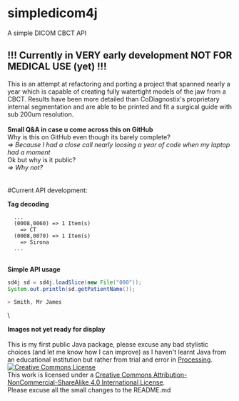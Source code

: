 # simpledicom4j
A simple DICOM CBCT API

## !!! Currently in VERY early development NOT FOR MEDICAL USE (yet) !!!

This is an attempt at refactoring and porting a project that spanned nearly a year which is capable of creating fully watertight models of the jaw from a CBCT.
Results have been more detailed than CoDiagnostix's proprietary internal segmentation and are able to be printed and fit a surgical guide with sub 200um resolution.
\
\
**Small Q&A in case u come across this on GitHub** 
\
Why is this on GitHub even though its barely complete? 
\
*=> Because I had a close call nearly loosing a year of code when my laptop had a moment* 
\
Ok but why is it public? 
\
*=> Why not?* 
\
\
\
#Current API development:

**Tag decoding**
```
  ...
  (0008,0060) => 1 Item(s)
    => CT
  (0008,0070) => 1 Item(s)
    => Sirona
  ...
```
\
**Simple API usage**
```java
sd4j sd = sd4j.loadSlice(new File("000"));
System.out.println(sd.getPatientName());

> Smith, Mr James
```
\

**Images not yet ready for display**
\
\
This is my first public Java package, please excuse any bad stylistic choices (and let me know how I can improve) as I haven't learnt Java from an educational institution but rather from trial and error in 
<a href="https://processing.org">Processing</a>.
\
<a rel="license" href="http://creativecommons.org/licenses/by-nc-sa/4.0/"><img alt="Creative Commons License" style="border-width:0" src="https://i.creativecommons.org/l/by-nc-sa/4.0/88x31.png" /></a><br />This work is licensed under a <a rel="license" href="http://creativecommons.org/licenses/by-nc-sa/4.0/">Creative Commons Attribution-NonCommercial-ShareAlike 4.0 International License</a>.
\
Please excuse all the small changes to the README.md
